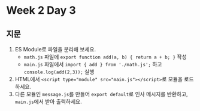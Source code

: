 # Week 2 Day 3

## 지문

1. ES Module로 파일을 분리해 보세요.  
   - `math.js` 파일에 `export function add(a, b) { return a + b; }` 작성  
   - `main.js` 파일에서 `import { add } from './math.js';` 하고 `console.log(add(2,3));` 실행  
2. HTML에서 `<script type="module" src="main.js"></script>`로 모듈을 로드하세요.  
3. 다른 모듈인 `message.js`를 만들어 `export default`로 인사 메시지를 반환하고, `main.js`에서 받아 출력하세요.
